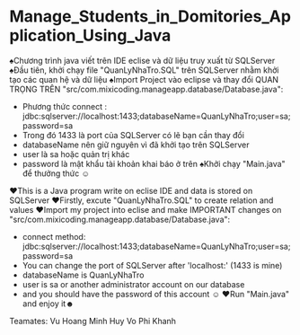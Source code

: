 # Manage_Students_in_Domitories_Application_Using_Java

♠Chương trình java viết trên IDE eclise và dữ liệu truy xuất từ SQLServer
♠Đầu tiên, khởi chạy file "QuanLyNhaTro.SQL" trên SQLServer nhằm khởi tạo các quan hệ và dữ liệu
♠Import Project vào eclipse và thay đổi QUAN TRỌNG TRÊN "src/com.mixicoding.manageapp.database/Database.java":
  - Phương thức connect : jdbc:sqlserver://localhost:1433;databaseName=QuanLyNhaTro;user=sa;password=sa
  - Trong đó 1433 là port của SQLServer có lẽ bạn cần thay đổi 
  - databaseName nên giữ nguyên vì đã khởi tạo trên SQLServer
  - user là sa hoặc quản trị khác 
  - password là mật khẩu tài khoản khai báo ở trên
♠Khởi chạy "Main.java" để thưởng thức ☺


♥This is a Java program write on eclise IDE and data is stored on SQLServer
♥Firstly, excute "QuanLyNhaTro.SQL" to create relation and values
♥Import my project into eclise and make IMPORTANT changes on "src/com.mixicoding.manageapp.database/Database.java":
  - connect method: jdbc:sqlserver://localhost:1433;databaseName=QuanLyNhaTro;user=sa;password=sa
  - You can change the port of SQLServer after 'localhost:' (1433 is mine)
  - databaseName is QuanLyNhaTro
  - user is sa or another administrator account on our database
  - and you should have the password of this account ☺
 ♥Run "Main.java" and enjoy it☻
 
 Teamates: Vu Hoang Minh Huy
            Vo Phi Khanh

